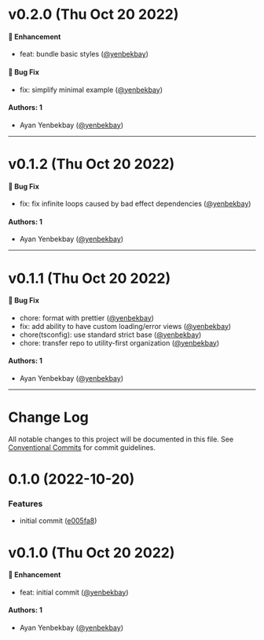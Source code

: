 # v0.2.0 (Thu Oct 20 2022)

#### 🚀 Enhancement

- feat: bundle basic styles ([@yenbekbay](https://github.com/yenbekbay))

#### 🐛 Bug Fix

- fix: simplify minimal example ([@yenbekbay](https://github.com/yenbekbay))

#### Authors: 1

- Ayan Yenbekbay ([@yenbekbay](https://github.com/yenbekbay))

---

# v0.1.2 (Thu Oct 20 2022)

#### 🐛 Bug Fix

- fix: fix infinite loops caused by bad effect dependencies ([@yenbekbay](https://github.com/yenbekbay))

#### Authors: 1

- Ayan Yenbekbay ([@yenbekbay](https://github.com/yenbekbay))

---

# v0.1.1 (Thu Oct 20 2022)

#### 🐛 Bug Fix

- chore: format with prettier ([@yenbekbay](https://github.com/yenbekbay))
- fix: add ability to have custom loading/error views ([@yenbekbay](https://github.com/yenbekbay))
- chore(tsconfig): use standard strict base ([@yenbekbay](https://github.com/yenbekbay))
- chore: transfer repo to utility-first organization ([@yenbekbay](https://github.com/yenbekbay))

#### Authors: 1

- Ayan Yenbekbay ([@yenbekbay](https://github.com/yenbekbay))

---

# Change Log

All notable changes to this project will be documented in this file.
See [Conventional Commits](https://conventionalcommits.org) for commit guidelines.

# 0.1.0 (2022-10-20)

### Features

- initial commit ([e005fa8](https://github.com/utility-first/react-visual-novel/commit/e005fa8460c5f1844d83771de6aab4e51460b3da))

# v0.1.0 (Thu Oct 20 2022)

#### 🚀 Enhancement

- feat: initial commit ([@yenbekbay](https://github.com/yenbekbay))

#### Authors: 1

- Ayan Yenbekbay ([@yenbekbay](https://github.com/yenbekbay))
